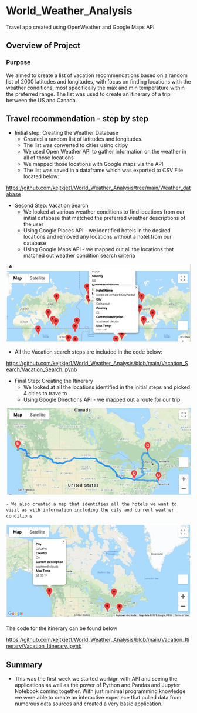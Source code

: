# World_Weather_Analysis

Travel app created using OpenWeather and Google Maps API

## Overview of Project

### Purpose

We aimed to create a list of vacation recommendations based on a random list of 2000 latitudes and longitudes, with focus on finding locations with the weather conditions, most specifically the max and min temperature within the preferred range. The list was used to create an itinerary of a trip between the US and Canada. 

## Travel recommendation - step by step

- Initial step: Creating the Weather Database
    - Created a random list of latitudes and longitudes. 
    - The list was converted to cities using citipy
    -  We used Open Weather API to gather information on the weather in all of those locations
    - We mapped those locations with Google maps via the API
    - The list was saved in a dataframe which was exported to CSV File located below:

https://github.com/kejtkjet1/World_Weather_Analysis/tree/main/Weather_database

- Second Step: Vacation Search
    - We looked at various weather conditions to find locations from our initial database that matched the preferred weather descriptions of the user
    - Using Google Places API - we identified hotels in the desired locations and removed any locations without a hotel from our database
    - Using Google Maps API - we mapped out all the locations that matched out weather condition search criteria

![WeatherPy_vacation_map.png](https://github.com/kejtkjet1/World_Weather_Analysis/blob/main/Vacation_Search/WeatherPy_vacation_map.png)

- All the Vacation search steps are included in the code below:

https://github.com/kejtkjet1/World_Weather_Analysis/blob/main/Vacation_Search/Vacation_Search.ipynb

- Final Step: Creating the Itinerary
    - We looked at all the locations identified in the initial steps and picked 4 cities to trave to
    - Using Google Directions API - we mapped out a route for our trip

![WeatherPy_travel_map.png](https://github.com/kejtkjet1/World_Weather_Analysis/blob/main/Vacation_Itinerary/WeatherPy_travel_map.png)

    - We also created a map that identifies all the hotels we want to visit as with information including the city and current weather conditions

![WeatherPy_travel_map.png](https://github.com/kejtkjet1/World_Weather_Analysis/blob/main/Vacation_Itinerary/WeatherPy_travel_map_markers.png)

The code for the itinerary can be found below

https://github.com/kejtkjet1/World_Weather_Analysis/blob/main/Vacation_Itinerary/Vacation_Itinerary.ipynb


## Summary

- This was the first week we started workign with API and seeing the applications as well as the power of Python and Pandas and Jupyter Notebook coming together. With just minimal programming knowledge we were able to create an interactive experiece that pulled data from numerous data sources and created a very basic application.  